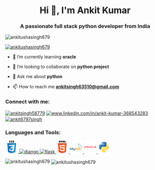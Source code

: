<h1 align="center">Hi 👋, I'm Ankit Kumar</h1>
<h3 align="center">A passionate full stack python developer from India</h3>

<p align="left"> <img src="https://komarev.com/ghpvc/?username=ankitushasingh679&label=Profile%20views&color=0e75b6&style=flat" alt="ankitushasingh679" /> </p>

<p align="left"> <a href="https://github.com/ryo-ma/github-profile-trophy"><img src="https://github-profile-trophy.vercel.app/?username=ankitushasingh679" alt="ankitushasingh679" /></a> </p>

- 🌱 I’m currently learning **oracle**

- 👯 I’m looking to collaborate on **python project**

- 💬 Ask me about **python**

- 📫 How to reach me **ankitsingh63510@gmail.com**


<h3 align="left">Connect with me:</h3>
<p align="left">
<a href="https://twitter.com/ankitsingh58779" target="blank"><img align="center" src="https://raw.githubusercontent.com/rahuldkjain/github-profile-readme-generator/master/src/images/icons/Social/twitter.svg" alt="ankitsingh58779" height="30" width="40" /></a>
<a href="https://linkedin.com/in/www.linkedin.com/in/ankit-kumar-368543283" target="blank"><img align="center" src="https://raw.githubusercontent.com/rahuldkjain/github-profile-readme-generator/master/src/images/icons/Social/linked-in-alt.svg" alt="www.linkedin.com/in/ankit-kumar-368543283" height="30" width="40" /></a>
<a href="https://instagram.com/ankit6797singh" target="blank"><img align="center" src="https://raw.githubusercontent.com/rahuldkjain/github-profile-readme-generator/master/src/images/icons/Social/instagram.svg" alt="ankit6797singh" height="30" width="40" /></a>
</p>

<h3 align="left">Languages and Tools:</h3>
<p align="left"> <a href="https://www.w3schools.com/css/" target="_blank" rel="noreferrer"> <img src="https://raw.githubusercontent.com/devicons/devicon/master/icons/css3/css3-original-wordmark.svg" alt="css3" width="40" height="40"/> </a> <a href="https://www.djangoproject.com/" target="_blank" rel="noreferrer"> <img src="https://cdn.worldvectorlogo.com/logos/django.svg" alt="django" width="40" height="40"/> </a> <a href="https://flask.palletsprojects.com/" target="_blank" rel="noreferrer"> <img src="https://www.vectorlogo.zone/logos/pocoo_flask/pocoo_flask-icon.svg" alt="flask" width="40" height="40"/> </a> <a href="https://www.w3.org/html/" target="_blank" rel="noreferrer"> <img src="https://raw.githubusercontent.com/devicons/devicon/master/icons/html5/html5-original-wordmark.svg" alt="html5" width="40" height="40"/> </a> <a href="https://www.mysql.com/" target="_blank" rel="noreferrer"> <img src="https://raw.githubusercontent.com/devicons/devicon/master/icons/mysql/mysql-original-wordmark.svg" alt="mysql" width="40" height="40"/> </a> <a href="https://www.oracle.com/" target="_blank" rel="noreferrer"> <img src="https://raw.githubusercontent.com/devicons/devicon/master/icons/oracle/oracle-original.svg" alt="oracle" width="40" height="40"/> </a> <a href="https://www.python.org" target="_blank" rel="noreferrer"> <img src="https://raw.githubusercontent.com/devicons/devicon/master/icons/python/python-original.svg" alt="python" width="40" height="40"/> </a> </p>

<p><img align="left" src="https://github-readme-stats.vercel.app/api/top-langs?username=ankitushasingh679&show_icons=true&locale=en&layout=compact" alt="ankitushasingh679" /></p>

<p>&nbsp;<img align="center" src="https://github-readme-stats.vercel.app/api?username=ankitushasingh679&show_icons=true&locale=en" alt="ankitushasingh679" /></p>
